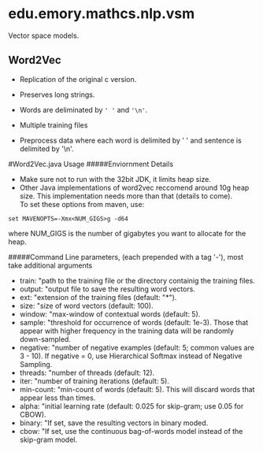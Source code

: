 # edu.emory.mathcs.nlp.vsm

Vector space models.

## Word2Vec

* Replication of the original c version.
* Preserves long strings.
* Words are deliminated by `' '` and `'\n'`. 
* Multiple training files 

* Preprocess data where each word is delimited by ' ' and sentence is delimited by '\n'.

#Word2Vec.java Usage
#####Enviornment Details  
* Make sure not to run with the 32bit JDK, it limits heap size.
* Other Java implementations of word2vec reccomend around 10g heap size. This implementation needs more than that (details to come).  
To set these options from maven, use:  
```
set MAVENOPTS=-Xmx<NUM_GIGS>g -d64
```
where NUM_GIGS is the number of gigabytes you want to allocate for the heap.

#####Command Line parameters, (each prepended with a tag '-'), most take additional arguments
* train: "path to the training file or the directory containig the training files.  
* output: "output file to save the resulting word vectors.  
* ext: "extension of the training files (default: \"*\").  
* size: "size of word vectors (default: 100).  
* window: "max-window of contextual words (default: 5).  
* sample: "threshold for occurrence of words (default: 1e-3). Those that appear with higher frequency in the training data will be randomly down-sampled.  
* negative: "number of negative examples (default: 5; common values are 3 - 10). If negative = 0, use Hierarchical Softmax instead of Negative Sampling.  
* threads: "number of threads (default: 12).  
* iter: "number of training iterations (default: 5).  
* min-count: "min-count of words (default: 5). This will discard words that appear less than <int> times.  
* alpha: "initial learning rate (default: 0.025 for skip-gram; use 0.05 for CBOW).  
* binary: "If set, save the resulting vectors in binary moded.  
* cbow: "If set, use the continuous bag-of-words model instead of the skip-gram model.
